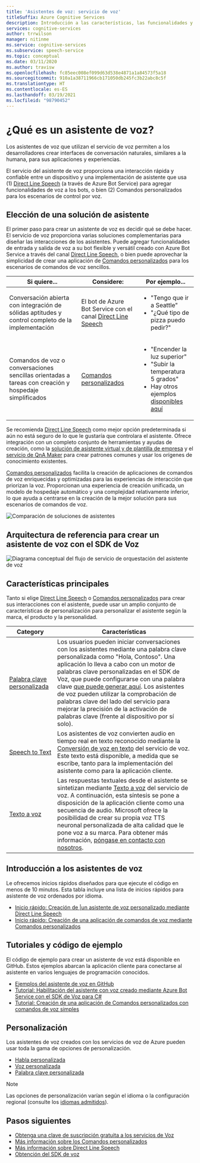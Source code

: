```yaml
---
title: 'Asistentes de voz: servicio de voz'
titleSuffix: Azure Cognitive Services
description: Introducción a las características, las funcionalidades y las restricciones de los asistentes de voz mediante el kit de desarrollo de software (SDK) de Voz.
services: cognitive-services
author: trrwilson
manager: nitinme
ms.service: cognitive-services
ms.subservice: speech-service
ms.topic: conceptual
ms.date: 03/11/2020
ms.author: travisw
ms.openlocfilehash: fc85eec008ef099d63d538e4871a1a84573f5a18
ms.sourcegitcommit: 910a1a38711966cb171050db245fc3b22abc8c5f
ms.translationtype: HT
ms.contentlocale: es-ES
ms.lasthandoff: 03/19/2021
ms.locfileid: "98790452"
---
```

# <a name="what-is-a-voice-assistant"></a>¿Qué es un asistente de voz?

Los asistentes de voz que utilizan el servicio de voz permiten a los desarrolladores crear interfaces de conversación naturales, similares a la humana, para sus aplicaciones y experiencias.

El servicio del asistente de voz proporciona una interacción rápida y confiable entre un dispositivo y una implementación de asistente que usa (1) [Direct Line Speech](direct-line-speech.md) (a través de Azure Bot Service) para agregar funcionalidades de voz a los bots, o bien (2) Comandos personalizados para los escenarios de control por voz.

## <a name="choosing-an-assistant-solution"></a>Elección de una solución de asistente

El primer paso para crear un asistente de voz es decidir qué se debe hacer. El servicio de voz proporciona varias soluciones complementarias para diseñar las interacciones de los asistentes. Puede agregar funcionalidades de entrada y salida de voz a su bot flexible y versátil creado con Azure Bot Service a través del canal [Direct Line Speech](direct-line-speech.md), o bien puede aprovechar la simplicidad de crear una aplicación de [Comandos personalizados](custom-commands.md) para los escenarios de comandos de voz sencillos.

| Si quiere... | Considere: | Por ejemplo... |
|-------------------|------------------|----------------|
|Conversación abierta con integración de sólidas aptitudes y control completo de la implementación | El bot de Azure Bot Service con el canal [Direct Line Speech](direct-line-speech.md) | <ul><li>"Tengo que ir a Seattle"</li><li>"¿Qué tipo de pizza puedo pedir?"</li></ul>
|Comandos de voz o conversaciones sencillas orientadas a tareas con creación y hospedaje simplificados | [Comandos personalizados](custom-commands.md) | <ul><li>"Encender la luz superior"</li><li>"Subir la temperatura 5 grados"</li><li>Hay otros ejemplos [disponibles aquí](https://speech.microsoft.com/customcommands)</li></ul>

Se recomienda [Direct Line Speech](direct-line-speech.md) como mejor opción predeterminada si aún no está seguro de lo que le gustaría que controlara el asistente. Ofrece integración con un completo conjunto de herramientas y ayudas de creación, como la [solución de asistente virtual y de plantilla de empresa](/azure/bot-service/bot-builder-enterprise-template-overview) y el [servicio de QnA Maker](../qnamaker/overview/overview.md) para crear patrones comunes y usar los orígenes de conocimiento existentes.

[Comandos personalizados](custom-commands.md) facilita la creación de aplicaciones de comandos de voz enriquecidas y optimizadas para las experiencias de interacción que priorizan la voz. Proporcionan una experiencia de creación unificada, un modelo de hospedaje automático y una complejidad relativamente inferior, lo que ayuda a centrarse en la creación de la mejor solución para sus escenarios de comandos de voz.

   ![Comparación de soluciones de asistentes](media/voice-assistants/assistant-solution-comparison.png "Comparación de soluciones de asistentes")


## <a name="reference-architecture-for-building-a-voice-assistant-using-the-speech-sdk"></a>Arquitectura de referencia para crear un asistente de voz con el SDK de Voz

   ![Diagrama conceptual del flujo de servicio de orquestación del asistente de voz](media/voice-assistants/overview.png "Flujo del asistente de voz")

## <a name="core-features"></a>Características principales

Tanto si elige [Direct Line Speech](direct-line-speech.md) o [Comandos personalizados](custom-commands.md) para crear sus interacciones con el asistente, puede usar un amplio conjunto de características de personalización para personalizar el asistente según la marca, el producto y la personalidad.

| Category | Características |
|----------|----------|
|[Palabra clave personalizada](./custom-keyword-basics.md) | Los usuarios pueden iniciar conversaciones con los asistentes mediante una palabra clave personalizada como "Hola, Contoso". Una aplicación lo lleva a cabo con un motor de palabras clave personalizadas en el SDK de Voz, que puede configurarse con una palabra clave [que puede generar aquí](./custom-keyword-basics.md). Los asistentes de voz pueden utilizar la comprobación de palabras clave del lado del servicio para mejorar la precisión de la activación de palabras clave (frente al dispositivo por sí solo).
|[Speech to Text](speech-to-text.md) | Los asistentes de voz convierten audio en tiempo real en texto reconocido mediante la [Conversión de voz en texto](speech-to-text.md) del servicio de voz. Este texto está disponible, a medida que se escribe, tanto para la implementación del asistente como para la aplicación cliente.
|[Texto a voz](text-to-speech.md) | Las respuestas textuales desde el asistente se sintetizan mediante [Texto a voz](text-to-speech.md) del servicio de voz. A continuación, esta síntesis se pone a disposición de la aplicación cliente como una secuencia de audio. Microsoft ofrece la posibilidad de crear su propia voz TTS neuronal personalizada de alta calidad que le pone voz a su marca. Para obtener más información, [póngase en contacto con nosotros](mailto:mstts@microsoft.com).

## <a name="getting-started-with-voice-assistants"></a>Introducción a los asistentes de voz

Le ofrecemos inicios rápidos diseñados para que ejecute el código en menos de 10 minutos. Esta tabla incluye una lista de inicios rápidos para asistente de voz ordenados por idioma.

* [Inicio rápido: Creación de |un asistente de voz personalizado mediante Direct Line Speech](quickstarts/voice-assistants.md)
* [Inicio rápido: Creación de una aplicación de comandos de voz mediante Comandos personalizados](quickstart-custom-commands-application.md)

## <a name="sample-code-and-tutorials"></a>Tutoriales y código de ejemplo

El código de ejemplo para crear un asistente de voz está disponible en GitHub. Estos ejemplos abarcan la aplicación cliente para conectarse al asistente en varios lenguajes de programación conocidos.

* [Ejemplos del asistente de voz en GitHub](https://github.com/Azure-Samples/Cognitive-Services-Voice-Assistant)
* [Tutorial: Habilitación del asistente con voz creado mediante Azure Bot Service con el SDK de Voz para C#](tutorial-voice-enable-your-bot-speech-sdk.md)
* [Tutorial: Creación de una aplicación de Comandos personalizados con comandos de voz simples](./how-to-develop-custom-commands-application.md)

## <a name="customization"></a>Personalización

Los asistentes de voz creados con los servicios de voz de Azure pueden usar toda la gama de opciones de personalización.

* [Habla personalizada](./custom-speech-overview.md)
* [Voz personalizada](how-to-custom-voice.md)
* [Palabra clave personalizada](custom-keyword-overview.md)

> [!NOTE]
> Las opciones de personalización varían según el idioma o la configuración regional (consulte los [idiomas admitidos](language-support.md)).

## <a name="next-steps"></a>Pasos siguientes

* [Obtenga una clave de suscripción gratuita a los servicios de Voz](overview.md#try-the-speech-service-for-free)
* [Más información sobre los Comandos personalizados](custom-commands.md)
* [Más información sobre Direct Line Speech](direct-line-speech.md)
* [Obtención del SDK de voz](speech-sdk.md)